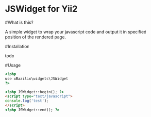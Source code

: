 JSWidget for Yii2
=================

#What is this?

A simple widget to wrap your javascript code and output it in specified position of the rendered page.

#Installation

todo

#Usage

```html
<?php
use xBazilio\widgets\JSWidget
?>

<?php JSWidget::begin(); ?>
<script type="text/javascript">
console.log('test');
</script>
<?php JSWidget::end(); ?>

```
